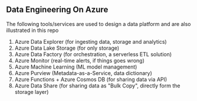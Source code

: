 ## Data Engineering On Azure

The following tools/services are used to design a data platform and are also illustrated in this repo

1. Azure Data Explorer (for ingesting data, storage and analytics)
2. Azure Data Lake Storage (for only storage)
3. Azure Data Factory (for orchestration, a serverless ETL solution)
4. Azure Monitor (real-time alerts, if things goes wrong)
5. Azure Machine Learning (ML model management)
6. Azure Purview (Metadata-as-a-Service, data dictionary)
7. Azure Functions + Azure Cosmos DB (for sharing data via API)
8. Azure Data Share (for sharing data as "Bulk Copy", directly form the storage layer)